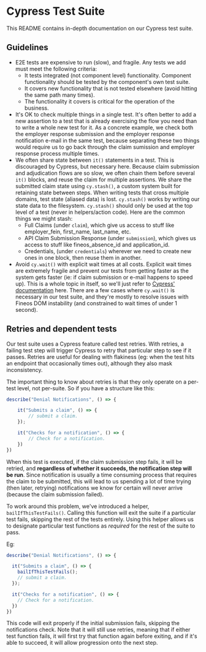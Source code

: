 Cypress Test Suite
==================

This README contains in-depth documentation on our Cypress test suite.

Guidelines
----------

* E2E tests are expensive to run (slow), and fragile.  Any tests we add must meet the following criteria:
  * It tests integrated (not component level) functionality. Component functionality should be tested by the component's own test suite.
  * It covers new functionality that is not tested elsewhere (avoid hitting the same path many times).
  * The functionality it covers is critical for the operation of the business.
* It's OK to check multiple things in a single test. It's often better to add a new assertion to a test that is already exercising the flow you need than to write a whole new test for it. As a concrete example, we check both the employer response submission and the employer response notification e-mail in the same test, because separating these two things would require us to go back through the claim sumission and employer response process multiple times.
* We often share state between `it()` statements in a test.  This is discouraged by Cypress, but necessary here.  Because claim submission and adjudication flows are so slow, we often chain them before several `it()` blocks, and reuse the claim for multiple assertions. We share the submitted claim state using `cy.stash()`, a custom system built for retaining state between steps. When writing tests that cross multiple domains, test state (aliased data) is lost. `cy.stash()` works by writing our state data to the filesystem. `cy.stash()` should only be used at the top level of a test (never in helpers/action code).  Here are the common things we might stash:
  * Full Claims (under `claim`), which give us access to stuff like employer_fein, first_name, last_name, etc.
  * API Claim Submission Response (under `submission`), which gives us access to stuff like fineos_absence_id and application_id.
  * Credentials, (under `credentials`) wherever we need to create new ones in one block, then reuse them in another.
* Avoid `cy.wait()` with explicit wait times at all costs. Explicit wait times are extremely fragile and prevent our tests from getting faster as the system gets faster (ie: if claim submission or e-mail happens to speed up). This is a whole topic in itself, so we'll just refer to [Cypress' documentation](https://docs.cypress.io/guides/core-concepts/retry-ability.html) here.  There are a few cases where `cy.wait()` is necessary in our test suite, and they're mostly to resolve issues with Fineos DOM instability (and constrained to wait times of under 1 second).

Retries and dependent tests
----------------------------

Our test suite uses a Cypress feature called test retries. With retries, a failing test step will trigger Cypress to retry that particular step to see if it passes. Retries are useful for dealing with flakiness (eg: when the test hits an endpoint that occasionally times out), although they also mask inconsistency.

The important thing to know about retries is that they only operate on a per-test level, not per-suite.  So if you have a structure like this:
```typescript
describe("Denial Notifications", () => {

    it("Submits a claim", () => {
        // submit a claim.
    });

    it("Checks for a notification", () => {
        // Check for a notification.
    })
})
```
When this test is executed, if the claim submission step fails, it will be retried, and **regardless of whether it succeeds, the notification step will be run**. Since notification is usually a time consuming process that requires the claim to be submitted, this will lead to us spending a lot of time trying (then later, retrying) notifications we know for certain will never arrive (because the claim submission failed).

To work around this problem, we've introduced a helper, `bailIfThisTestFails()`. Calling this function will exit the suite if a particular test fails, skipping the rest of the tests entirely. Using this helper allows us to designate particular test functions as _required_ for the rest of the suite to pass.

Eg:

```typescript
describe("Denial Notifications", () => {

  it("Submits a claim", () => {
    bailIfThisTestFails();
    // submit a claim.
  });

  it("Checks for a notification", () => {
    // Check for a notification.
  })
})
```
This code will exit properly if the initial submission fails, skipping the notifications check. Note that it will still use retries, meaning that if either test function fails, it will first try that function again before exiting, and if it's able to succeed, it will allow progression onto the next step.
